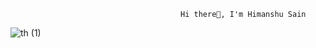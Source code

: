                                           Hi there👋, I'm Himanshu Sain 

![th (1)](https://github.com/user-attachments/assets/36629a99-25cc-47af-ad9c-fa365dabb401)



<!---
himanshusain0/himanshusain0 is a ✨ special ✨ repository because its `README.md` (this file) appears on your GitHub profile.
You can click the Preview link to take a look at your changes.
--->
